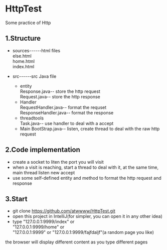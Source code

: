 # HttpTest
Some practice of Http

## 1.Structure
* sources------html files  
else.html  
home.html  
index.html

* src------src Java file  
    * entity  
    Response.java-- store the http  request  
    Request.java-- store the http response
    * Handler  
    RequestHandler.java-- format the requset  
    ResponseHandler.java-- format the response  
    * threadtools  
    Task.java-- use handler to deal with a accept
    * Main
    BootStrap.java-- listen, create thread to deal with the raw http request

## 2.Code implementation
* create a socket to liten the port you will visit
* when a visit is reaching, start a thread to deal with it, at the same time, main thread listen new accept
* use some self-defined entity and method to format the http request and response

## 3.Start

* git clone https://github.com/atwwww/HttpTest.git  
* open this project in IntelliJ(for simpler, you can open it in any other idea)
* type "127.0.0.1:9999/index" or  
"127.0.0.1:9999/home" or  
"127.0.0.1:9999" or
"127.0.0.1:9999/fajfdaljf"(a random page you like)

the browser will display different content as you type different pages